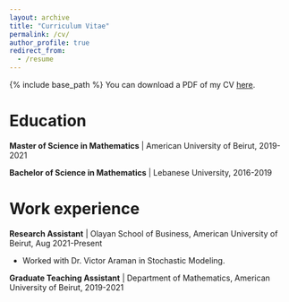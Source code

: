 ```yaml
---
layout: archive
title: "Curriculum Vitae"
permalink: /cv/
author_profile: true
redirect_from:
  - /resume
---
```


{% include base_path %}
You can download a PDF of my CV [here](/files/CV.pdf).


# Education

**Master of Science in Mathematics** |
American University of Beirut, 2019-2021

**Bachelor of Science in Mathematics** |
Lebanese University, 2016-2019


# Work experience

 **Research Assistant** | 
 Olayan School of Business, American University of Beirut, Aug 2021-Present
   * Worked with Dr. Victor Araman in Stochastic Modeling.
  

 **Graduate Teaching Assistant** |
 Department of Mathematics, American University of Beirut, 2019-2021
 
